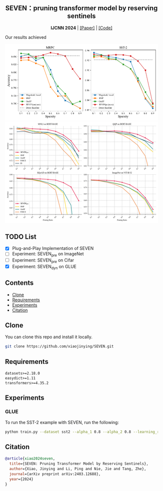 <h2 align="center">SEVEN：pruning transformer model by reserving sentinels</h2>
<p align="center"><b>IJCNN 2024</b> | <a href="https://arxiv.org/pdf/2403.12688.pdf">[Paper]</a> | <a href="https://github.com/xiaojinying/SEVEN">[Code]</a> </p>

Our results achieved

![image text](https://github.com/xiaojinying/SEVEN/blob/master/fig/plot1.png)
![image text](https://github.com/xiaojinying/SEVEN/blob/master/fig/plot2.png)



## TODO List

- [x] Plug-and-Play Implementation of SEVEN
- [ ] Experiment: SEVEN<sub>pre</sub> on ImageNet
- [ ] Experiment: SEVEN<sub>pre</sub> on Cifar
- [x] Experiment: SEVEN<sub>dyn</sub> on GLUE

## Contents
- [Clone](#install)
- [Requirements](#Requirements)
- [Experiments](#experiments)
- [Citation](#citation)

## Clone

You can clone this repo and install it locally.

```bash
git clone https://github.com/xiaojinying/SEVEN.git
```

## Requirements
```
datasets>=2.18.0
easydict>=1.11
transformers>=4.35.2
```
## Experiments

### GLUE

To run the SST-2 example with SEVEN, run the following:
```bash
python train.py --dataset sst2 --alpha_1 0.8 --alpha_2 0.8 --learning_rate 2e-5 --epoch 10 --batchsize 32 --pruning_algo SEVEN --target_ratio 0.6
```

## Citation
```bibtex
@article{xiao2024seven,
  title={SEVEN: Pruning Transformer Model by Reserving Sentinels},
  author={Xiao, Jinying and Li, Ping and Nie, Jie and Tang, Zhe},
  journal={arXiv preprint arXiv:2403.12688},
  year={2024}
}
```

